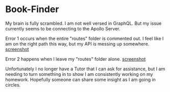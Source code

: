 # Book-Finder

My brain is fully scrambled. I am not well versed in GraphQL. But my issue currently seems to be connecting to the Apollo Server. 

Error 1 occurs when the entire "routes" folder is commented out. I feel like I am on the right path this way, but my API is messing up somewhere. 
[screenshot](./client/public/images/Error1.png)

Error 2 happens when I leave my "routes" folder alone. 
[screenshot](./client/public/images/Error2.png)

Unfortunately I no longer have a Tutor that I can ask for assistance, but I am needing to turn something in to show I am consistently working on my homework. 
Hopefully someone can share some insight as I am going in circles. 